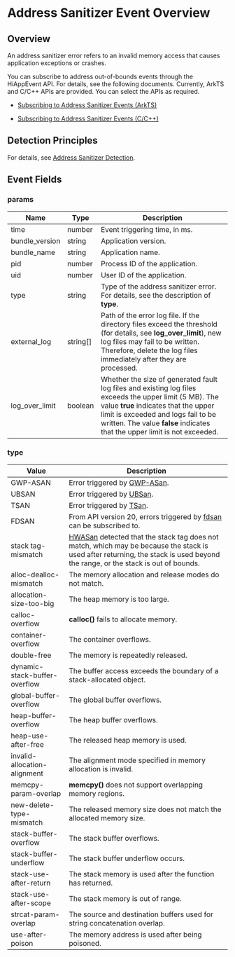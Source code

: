 # Address Sanitizer Event Overview
<!--Kit: Performance Analysis Kit-->
<!--Subsystem: HiviewDFX-->
<!--Owner: @mlkgeek-->
<!--Designer: @StevenLai1994-->
<!--Tester: @gcw_KuLfPSbe-->
<!--Adviser: @foryourself-->

## Overview

An address sanitizer error refers to an invalid memory access that causes application exceptions or crashes.

You can subscribe to address out-of-bounds events through the HiAppEvent API. For details, see the following documents. Currently, ArkTS and C/C++ APIs are provided. You can select the APIs as required.

- [Subscribing to Address Sanitizer Events (ArkTS)](hiappevent-watcher-address-sanitizer-events-arkts.md)

- [Subscribing to Address Sanitizer Events (C/C++)](hiappevent-watcher-address-sanitizer-events-ndk.md)

## Detection Principles

For details, see [Address Sanitizer Detection](address-sanitizer-guidelines.md).

## Event Fields

### params

 

| Name| Type| Description|
| -------- | -------- | -------- |
| time | number | Event triggering time, in ms.|
| bundle_version | string | Application version.|
| bundle_name | string | Application name.|
| pid | number | Process ID of the application.|
| uid | number | User ID of the application.|
| type | string | Type of the address sanitizer error. For details, see the description of **type**.|
| external_log | string[] | Path of the error log file. If the directory files exceed the threshold (for details, see **log_over_limit**), new log files may fail to be written. Therefore, delete the log files immediately after they are processed.|
| log_over_limit | boolean | Whether the size of generated fault log files and existing log files exceeds the upper limit (5 MB). The value **true** indicates that the upper limit is exceeded and logs fail to be written. The value **false** indicates that the upper limit is not exceeded.|

### type

 

| Value| Description|
| -------- | -------- |
| GWP-ASAN | Error triggered by [GWP-ASan](https://developer.huawei.com/consumer/en/doc/best-practices/bpta-stability-gwpasan-detection).|
| UBSAN | Error triggered by [UBSan](https://developer.huawei.com/consumer/en/doc/best-practices/bpta-stability-ubsan-detection).|
| TSAN | Error triggered by [TSan](https://developer.huawei.com/consumer/en/doc/best-practices/bpta-stability-tsan-detection).|
| FDSAN | From API version 20, errors triggered by [fdsan](../napi/fdsan.md) can be subscribed to.|
| stack tag-mismatch | [HWASan](https://developer.huawei.com/consumer/cn/doc/best-practices/bpta-stability-hwasan-detection) detected that the stack tag does not match, which may be because the stack is used after returning, the stack is used beyond the range, or the stack is out of bounds.|
| alloc-dealloc-mismatch | The memory allocation and release modes do not match.|
| allocation-size-too-big | The heap memory is too large.|
| calloc-overflow | **calloc()** fails to allocate memory.|
| container-overflow | The container overflows.|
| double-free | The memory is repeatedly released.|
| dynamic-stack-buffer-overflow | The buffer access exceeds the boundary of a stack-allocated object.|
| global-buffer-overflow | The global buffer overflows.|
| heap-buffer-overflow | The heap buffer overflows.|
| heap-use-after-free | The released heap memory is used.|
| invalid-allocation-alignment | The alignment mode specified in memory allocation is invalid.|
| memcpy-param-overlap | **memcpy()** does not support overlapping memory regions.|
| new-delete-type-mismatch | The released memory size does not match the allocated memory size.|
| stack-buffer-overflow | The stack buffer overflows.|
| stack-buffer-underflow | The stack buffer underflow occurs.|
| stack-use-after-return | The stack memory is used after the function has returned.|
| stack-use-after-scope | The stack memory is out of range.|
| strcat-param-overlap | The source and destination buffers used for string concatenation overlap.|
| use-after-poison | The memory address is used after being poisoned.|
